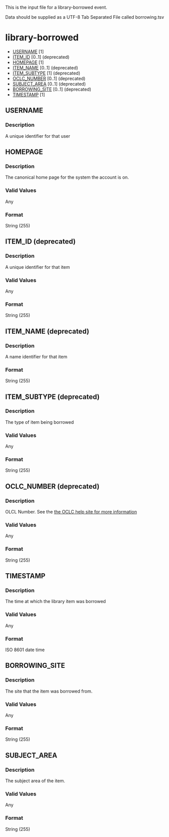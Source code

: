 This is the input file for a library-borrowed event.

Data should be supplied as a UTF-8 Tab Separated File called borrowing.tsv

# library-borrowed

* [USERNAME](#USERNAME) [1]
* [ITEM_ID](#item_id) [0..1] (deprecated)
* [HOMEPAGE](#item_id) [1]
* [ITEM_NAME](#item_name) [0..1] (deprecated)
* [ITEM_SUBTYPE](#item_subtype) [1] (deprecated)
* [OCLC_NUMBER](#oclc_number) [0..1] (deprecated)
* [SUBJECT_AREA](#subject_area) [0..1] (deprecated)
* [BORROWING_SITE](#borrowing_site) [0..1] (deprecated)
* [TIMESTAMP](#timestamp) [1]



## USERNAME 
### Description

A unique identifier for that user

## HOMEPAGE 
### Description

The canonical home page for the system the account is on.


### Valid Values
Any

### Format
String (255)

## ITEM_ID (deprecated)
### Description

A unique identifier for that item

### Valid Values
Any

### Format
String (255)


## ITEM_NAME (deprecated)
### Description

A name identifier for that item

### Format
String (255)

## ITEM_SUBTYPE (deprecated)
### Description

The type of item being borrowed

### Valid Values
Any

### Format
String (255)


## OCLC_NUMBER (deprecated)
### Description

OLCL Number. See the [the OCLC help site for more information](https://help.oclc.org/Metadata_Services/WorldShare_Collection_Manager/Choose_your_Collection_Manager_workflow/Data_sync_collections/Prepare_your_data/035_field_and_OCLC_control_numbers)


### Valid Values
Any

### Format
String (255)


## TIMESTAMP 
### Description
The time at which the library item was borrowed

### Valid Values
Any

### Format
ISO 8601 date time

## BORROWING_SITE 
### Description
The site that the item was borrowed from.

### Valid Values
Any

### Format
String (255)

## SUBJECT_AREA 
### Description
The subject area of the item.

### Valid Values
Any

### Format
String (255)











